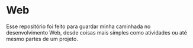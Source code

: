 # Web
Esse repositório foi feito para guardar minha caminhada no desenvolvimento Web, desde coisas mais simples como atividades ou até mesmo partes de um projeto.
